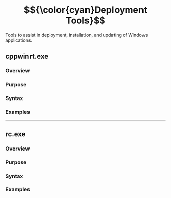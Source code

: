 # $${\color{cyan}Deployment Tools}$$

Tools to assist in deployment, installation, and updating of Windows applications.


<div id="cppwinrtexe"><h2>cppwinrt.exe</h2></div>

### Overview

### Purpose

### Syntax

### Examples

----------------------------------------

## rc.exe

### Overview

### Purpose

### Syntax

### Examples
